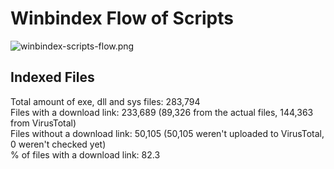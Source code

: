 # Winbindex Flow of Scripts

![winbindex-scripts-flow.png](winbindex-scripts-flow.png)

## Indexed Files

<!--FileStats-->
Total amount of exe, dll and sys files: 283,794  
Files with a download link: 233,689 (89,326 from the actual files, 144,363 from VirusTotal)  
Files without a download link: 50,105 (50,105 weren't uploaded to VirusTotal, 0 weren't checked yet)  
% of files with a download link: 82.3  
<!--/FileStats-->

